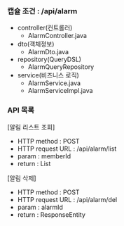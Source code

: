 ### 캡슐 조건 : /api/alarm
- controller(컨트롤러)
    - AlarmController.java
- dto(객체정보)
    - AlarmDto.java
- repository(QueryDSL)
  - AlarmQueryRepository
- service(비즈니스 로직)
    - AlarmService.java
    - AlarmServiceImpl.java

### API 목록
[알림 리스트 조회]
- HTTP method : POST
- HTTP request URL : /api/alarm/list
- param : memberId
- return : List<AlarmDto>

[알림 삭제]
- HTTP method : POST
- HTTP request URL : /api/alarm/del
- param : alarmId
- return : ResponseEntity<String>